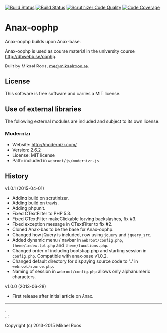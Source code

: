 [![Build Status](https://travis-ci.org/mosbth/Anax-oophp.svg)](https://travis-ci.org/mosbth/Anax-oophp)
[![Build Status](https://scrutinizer-ci.com/g/mosbth/Anax-oophp/badges/build.png?b=master)](https://scrutinizer-ci.com/g/mosbth/Anax-oophp/build-status/master)
[![Scrutinizer Code Quality](https://scrutinizer-ci.com/g/mosbth/Anax-oophp/badges/quality-score.png?b=master)](https://scrutinizer-ci.com/g/mosbth/Anax-oophp/?branch=master)
[![Code Coverage](https://scrutinizer-ci.com/g/mosbth/Anax-oophp/badges/coverage.png?b=master)](https://scrutinizer-ci.com/g/mosbth/Anax-oophp/?branch=master)

Anax-oophp
=========

Anax-oophp builds upon Anax-base.

Anax-oophp is used as course material in the university course http://dbwebb.se/oophp.

Built by Mikael Roos, me@mikaelroos.se.



License 
------------------

This software is free software and carries a MIT license.



Use of external libraries
-----------------------------------

The following external modules are included and subject to its own license.



### Modernizr
* Website: http://modernizr.com/
* Version: 2.6.2
* License: MIT license 
* Path: included in `webroot/js/modernizr.js`



History
-----------------------------------


v1.0.1 (2015-04-01)

* Adding build on scrutinizer.
* Adding build on travis.
* Adding phpunit.
* Fixed CTextFilter to PHP 5.3.
* Fixed CTextFilter makeClickable leaving backslashes, fix #3.
* Fixed exception message in CTextFilter to fix #2.
* Cloned Anax-bas to be the base for Anax-oophp.
* Changed how jQuery is included, now using `jquery` and `jquery_src`.
* Added dynamic menu / navbar in `webroot/config.php`, `theme/index.tpl.php` and `theme/functions.php`.
* Changed order of including bootstrap.php and starting session in `config.php`. Compatible with anax-base v1.0.2.
* Changed default directory for displaying source code to '..' in `webroot/source.php`.
* Naming of session in `webroot/config.php` allows only alphanumeric characters.


v1.0.0 (2013-06-28)

* First release after initial article on Anax.



------------------
 .  
..:

Copyright (c) 2013-2015 Mikael Roos
